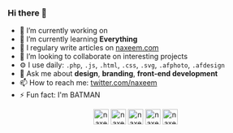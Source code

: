 ### Hi there 👋

- 🔭 I’m currently working on 
- 🌱 I’m currently learning **Everything**
- 📝 I regulary write articles on [naxeem.com](naxeem.com)
- 👯 I’m looking to collaborate on interesting projects
- ⚙️ I use daily: `.php`, `.js`, `.html`, `.css`, `.svg`, `.afphoto`, `.afdesign`
- 💬 Ask me about **design**, **branding**, **front-end development**
- 📫 How to reach me: [twitter.com/naxeem](https://twitter.com/naxeem)
- ⚡ Fun fact: I'm BATMAN

<p align="center">
<a href="https://codepen.io/naxeem" target="blank"><img align="center" src="https://cdn.jsdelivr.net/npm/simple-icons@3.0.1/icons/codepen.svg" alt="naxeem" height="30" width="30" /></a>
<a href="https://twitter.com/naxeem" target="blank"><img align="center" src="https://cdn.jsdelivr.net/npm/simple-icons@3.0.1/icons/twitter.svg" alt="naxeem" height="30" width="30" /></a>
<a href="https://linkedin.com/in/naxeem" target="blank"><img align="center" src="https://cdn.jsdelivr.net/npm/simple-icons@3.0.1/icons/linkedin.svg" alt="naxeem" height="30" width="30" /></a>
<a href="https://dribbble.com/naxeem" target="blank"><img align="center" src="https://cdn.jsdelivr.net/npm/simple-icons@3.0.1/icons/dribbble.svg" alt="naxeem" height="30" width="30" /></a>
<a href="https://www.behance.net/naxeem" target="blank"><img align="center" src="https://cdn.jsdelivr.net/npm/simple-icons@3.0.1/icons/behance.svg" alt="naxeem" height="30" width="30" /></a>
</p>
